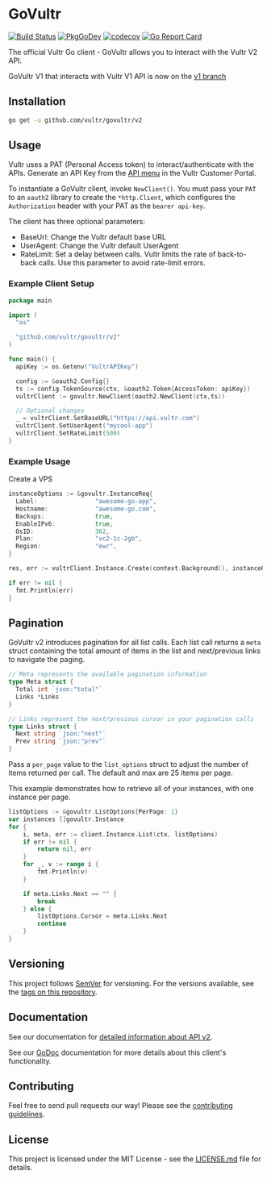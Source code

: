 # GoVultr

[![Build Status](https://travis-ci.org/vultr/govultr.svg?branch=master)](https://travis-ci.org/vultr/govultr)
[![PkgGoDev](https://pkg.go.dev/badge/github.com/vultr/govultr/v2)](https://pkg.go.dev/github.com/vultr/govultr/v2)
[![codecov](https://codecov.io/gh/vultr/govultr/branch/master/graph/badge.svg?token=PDJXBc7Rci)](https://codecov.io/gh/vultr/govultr)
[![Go Report Card](https://goreportcard.com/badge/github.com/vultr/govultr)](https://goreportcard.com/report/github.com/vultr/govultr)

The official Vultr Go client - GoVultr allows you to interact with the Vultr V2 API.

GoVultr V1 that interacts with Vultr V1 API is now on the [v1 branch](https://github.com/vultr/govultr/tree/v1)

## Installation

```sh
go get -u github.com/vultr/govultr/v2
```

## Usage

Vultr uses a PAT (Personal Access token) to interact/authenticate with the APIs. Generate an API Key from the [API menu](https://my.vultr.com/settings/#settingsapi) in the Vultr Customer Portal.

To instantiate a GoVultr client, invoke `NewClient()`. You must pass your `PAT` to an `oauth2` library to create the `*http.Client`, which configures the `Authorization` header with your PAT as the `bearer api-key`.

The client has three optional parameters:

- BaseUrl: Change the Vultr default base URL
- UserAgent: Change the Vultr default UserAgent
- RateLimit: Set a delay between calls. Vultr limits the rate of back-to-back calls. Use this parameter to avoid rate-limit errors.

### Example Client Setup

```go
package main

import (
  "os"

  "github.com/vultr/govultr/v2"
)

func main() {
  apiKey := os.Getenv("VultrAPIKey")

  config := &oauth2.Config{}
  ts := config.TokenSource(ctx, &oauth2.Token{AccessToken: apiKey})
  vultrClient := govultr.NewClient(oauth2.NewClient(ctx,ts))

  // Optional changes
  _ = vultrClient.SetBaseURL("https://api.vultr.com")
  vultrClient.SetUserAgent("mycool-app")
  vultrClient.SetRateLimit(500)
}
```

### Example Usage

Create a VPS

```go
instanceOptions := &govultr.InstanceReq{
  Label:                "awesome-go-app",
  Hostname:             "awesome-go.com",
  Backups:              true,
  EnableIPv6:           true,
  OsID:                 362,
  Plan:                 "vc2-1c-2gb",   
  Region:               "ewr",
}

res, err := vultrClient.Instance.Create(context.Background(), instanceOptions)

if err != nil {
  fmt.Println(err)
}
```

## Pagination

GoVultr v2 introduces pagination for all list calls. Each list call returns a `meta` struct containing the total amount of items in the list and next/previous links to navigate the paging.

```go
// Meta represents the available pagination information
type Meta struct {
  Total int `json:"total"`
  Links *Links
}

// Links represent the next/previous cursor in your pagination calls
type Links struct {
  Next string `json:"next"`
  Prev string `json:"prev"`
}

```
Pass a `per_page` value to the `list_options` struct to adjust the number of items returned per call. The default and max are 25 items per page. 

This example demonstrates how to retrieve all of your instances, with one instance per page.

```go
listOptions := &govultr.ListOptions{PerPage: 1}
var instances []govultr.Instance
for {
    i, meta, err := client.Instance.List(ctx, listOptions)
    if err != nil {
        return nil, err
    }
    for _, v := range i {
        fmt.Println(v)
    }

    if meta.Links.Next == "" {
        break
    } else {
        listOptions.Cursor = meta.Links.Next
        continue
    }
}    
```
## Versioning

This project follows [SemVer](http://semver.org/) for versioning. For the versions available, see the [tags on this repository](https://github.com/vultr/govultr/tags).

## Documentation

See our documentation for [detailed information about API v2](https://www.vultr.com/api/v2).

See our [GoDoc](https://pkg.go.dev/github.com/vultr/govultr/v2) documentation for more details about this client's functionality.

## Contributing

Feel free to send pull requests our way! Please see the [contributing guidelines](CONTRIBUTING.md).

## License

This project is licensed under the MIT License - see the [LICENSE.md](LICENSE) file for details.
